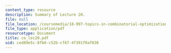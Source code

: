 ```yaml
---
content_type: resource
description: Summary of Lecture 20.
file: null
file_location: /coursemedia/18-997-topics-in-combinatorial-optimization-spring-2004/ced89e5c8fb6c52bcf674f391f0af038_co_lec20.pdf
file_type: application/pdf
resourcetype: Document
title: co_lec20.pdf
uid: ced89e5c-8fb6-c52b-cf67-4f391f0af038
---
```

